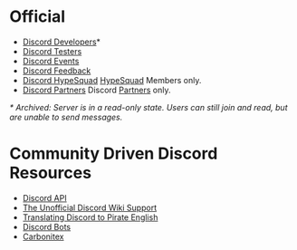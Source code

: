<!-- TITLE: Discord Resources -->
<!-- SUBTITLE: Below is a list of useful Discord Resources -->

# Official
* [Discord Developers](http://discord.gg/discord-developers)\*
* [Discord Testers](http://discord.gg/discord-testers)
* [Discord Events](http://discord.gg/events)
* [Discord Feedback](https://discord.gg/discord-feedback)
* [Discord HypeSquad](https://discordapp.com/hypesquad) [HypeSquad](https://discord.wiki/hypesquad) Members only.
* [Discord Partners](https://discordapp.com/partners) Discord [Partners](https://discord.wiki/partner) only.

*\* Archived: Server is in a read-only state. Users can still join and read, but are unable to send messages.*
# Community Driven Discord Resources
* [Discord API](http://discord.gg/discord-api)
* [The Unofficial Discord Wiki Support](https://discordapp.com/invite/ZRJ9Ghh)
* [Translating Discord to Pirate English](https://discordapp.com/invite/N2SEsmn)
* [Discord Bots](https://discordapp.com/invite/0cDvIgU2voWn4BaD)
* [Carbonitex](https://carbonitex.net/)